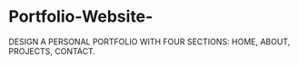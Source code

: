 # Portfolio-Website-
DESIGN A PERSONAL PORTFOLIO WITH FOUR SECTIONS: HOME, ABOUT, PROJECTS, CONTACT.
